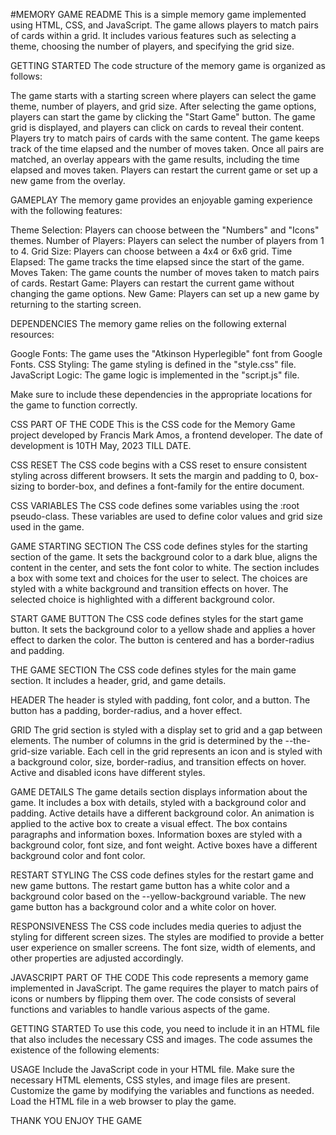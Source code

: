 #MEMORY GAME README
This is a simple memory game implemented using HTML, CSS, and JavaScript. The game allows players to match pairs of cards within a grid. It includes various features such as selecting a theme, choosing the number of players, and specifying the grid size.

GETTING STARTED
The code structure of the memory game is organized as follows:

The game starts with a starting screen where players can select the game theme, number of players, and grid size.
After selecting the game options, players can start the game by clicking the "Start Game" button.
The game grid is displayed, and players can click on cards to reveal their content.
Players try to match pairs of cards with the same content.
The game keeps track of the time elapsed and the number of moves taken.
Once all pairs are matched, an overlay appears with the game results, including the time elapsed and moves taken.
Players can restart the current game or set up a new game from the overlay.

GAMEPLAY
The memory game provides an enjoyable gaming experience with the following features:

Theme Selection: Players can choose between the "Numbers" and "Icons" themes.
Number of Players: Players can select the number of players from 1 to 4.
Grid Size: Players can choose between a 4x4 or 6x6 grid.
Time Elapsed: The game tracks the time elapsed since the start of the game.
Moves Taken: The game counts the number of moves taken to match pairs of cards.
Restart Game: Players can restart the current game without changing the game options.
New Game: Players can set up a new game by returning to the starting screen.

DEPENDENCIES
The memory game relies on the following external resources:

Google Fonts: The game uses the "Atkinson Hyperlegible" font from Google Fonts.
CSS Styling: The game styling is defined in the "style.css" file.
JavaScript Logic: The game logic is implemented in the "script.js" file.

Make sure to include these dependencies in the appropriate locations for the game to function correctly.


CSS PART OF THE CODE
This is the CSS code for the Memory Game project developed by Francis Mark Amos, a frontend developer. The date of development is 10TH May, 2023 TILL DATE.


CSS RESET
The CSS code begins with a CSS reset to ensure consistent styling across different browsers. It sets the margin and padding to 0, box-sizing to border-box, and defines a font-family for the entire document.

CSS VARIABLES
The CSS code defines some variables using the :root pseudo-class. These variables are used to define color values and grid size used in the game.

GAME STARTING SECTION
The CSS code defines styles for the starting section of the game. It sets the background color to a dark blue, aligns the content in the center, and sets the font color to white. The section includes a box with some text and choices for the user to select. The choices are styled with a white background and transition effects on hover. The selected choice is highlighted with a different background color.

START GAME BUTTON
The CSS code defines styles for the start game button. It sets the background color to a yellow shade and applies a hover effect to darken the color. The button is centered and has a border-radius and padding.

THE GAME SECTION
The CSS code defines styles for the main game section. It includes a header, grid, and game details.

HEADER
The header is styled with padding, font color, and a button. The button has a padding, border-radius, and a hover effect.

GRID
The grid section is styled with a display set to grid and a gap between elements. The number of columns in the grid is determined by the --the-grid-size variable. Each cell in the grid represents an icon and is styled with a background color, size, border-radius, and transition effects on hover. Active and disabled icons have different styles.

GAME DETAILS
The game details section displays information about the game. It includes a box with details, styled with a background color and padding. Active details have a different background color. An animation is applied to the active box to create a visual effect. The box contains paragraphs and information boxes. Information boxes are styled with a background color, font size, and font weight. Active boxes have a different background color and font color.

RESTART STYLING
The CSS code defines styles for the restart game and new game buttons. The restart game button has a white color and a background color based on the --yellow-background variable. The new game button has a background color and a white color on hover.

RESPONSIVENESS
The CSS code includes media queries to adjust the styling for different screen sizes. The styles are modified to provide a better user experience on smaller screens. The font size, width of elements, and other properties are adjusted accordingly.




JAVASCRIPT PART OF THE CODE
This code represents a memory game implemented in JavaScript. The game requires the player to match pairs of icons or numbers by flipping them over. The code consists of several functions and variables to handle various aspects of the game.

GETTING STARTED
To use this code, you need to include it in an HTML file that also includes the necessary CSS and images. The code assumes the existence of the following elements:


USAGE
Include the JavaScript code in your HTML file.
Make sure the necessary HTML elements, CSS styles, and image files are present.
Customize the game by modifying the variables and functions as needed.
Load the HTML file in a web browser to play the game.

THANK YOU ENJOY THE GAME







